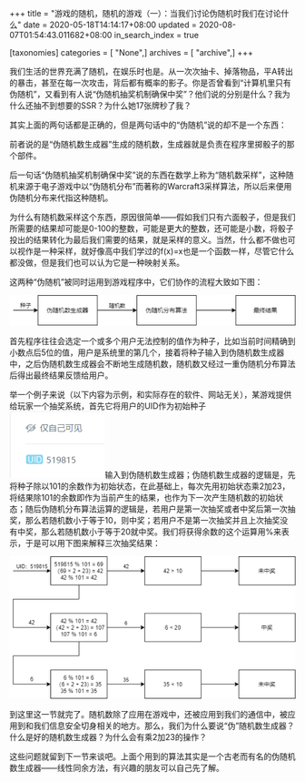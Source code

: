 +++
title = "游戏的随机，随机的游戏（一）：当我们讨论伪随机时我们在讨论什么"
date = 2020-05-18T14:14:17+08:00
updated = 2020-08-07T01:54:43.011682+08:00
in_search_index = true

[taxonomies]
categories = [ "None",]
archives = [ "archive",]
+++

我们生活的世界充满了随机，在娱乐时也是。从一次次抽卡、掉落物品，平A转出的暴击，甚至在每一次攻击，背后都有概率的影子。你是否曾看到“计算机里只有伪随机”，又看到有人说“伪随机抽奖机制确保中奖”？他们说的分别是什么？我为什么还抽不到想要的SSR？为什么她17张牌秒了我？

<!-- more -->

其实上面的两句话都是正确的，但是两句话中的“伪随机”说的却不是一个东西：

前者说的是“伪随机数生成器”生成的随机数，生成器就是负责在程序里掷骰子的那个部件。

后一句话“伪随机抽奖机制确保中奖”说的东西在数学上称为“随机数采样”，这种随机来源于电子游戏中以“伪随机分布”而著称的Warcraft3采样算法，所以后来便用伪随机分布来代指这种随机。

为什么有随机数采样这个东西，原因很简单——假如我们只有六面骰子，但是我们所需要的结果却可能是0-100的整数，可能是更大的整数，还可能是小数，将骰子投出的结果转化为最后我们需要的结果，就是采样的意义。当然，什么都不做也可以视作是一种采样，就好像高中我们学过的f(x)=x也是一个函数一样，尽管它什么都没做，但是我们也可以认为它是一种映射关系。

这两种“伪随机”被同时运用到游戏程序中，它们协作的流程大致如下图：

![协作流程](流程图.png)

首先程序往往会选定一个或多个用户无法控制的值作为种子，比如当前时间精确到小数点后5位的值，用户是系统里的第几个，接着将种子输入到伪随机数生成器中，之后伪随机数生成器会不断地生成随机数，随机数又经过一重伪随机分布算法后得出最终结果反馈给用户。

举一个例子来说（以下内容为示例，和实际存在的软件、网站无关），某游戏提供给玩家一个抽奖系统，首先它将用户的UID作为初始种子![UID](UID.png)输入到伪随机数生成器；伪随机数生成器的逻辑是，先将种子除以101的余数作为初始状态，在此基础上，每次先用初始状态乘2加23，将结果除101的余数即作为当前产生的结果，也作为下一次产生随机数的初始状态；随后伪随机分布算法运算的逻辑是，若用户是第一次抽奖或者中奖后第一次抽奖，那么若随机数小于等于10，则中奖；若用户不是第一次抽奖并且上次抽奖没有中奖，那么若随机数小于等于20就中奖。我们将获得余数的这个运算用%来表示，于是可以用下图来解释三次抽奖结果：

![示例](示例.png)

到这里这一节就完了。随机数除了应用在游戏中，还被应用到我们的通信中，被应用到和我们信息安全切身相关的地方。那么，我们为什么要说“伪”随机数生成器？什么是好的随机数生成器？为什么会有乘2加23的操作？

这些问题就留到下一节来谈吧。上面个用到的算法其实是一个古老而有名的伪随机数生成器——线性同余方法，有兴趣的朋友可以自己先了解。